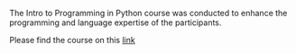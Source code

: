 The Intro to Programming in Python course was conducted to enhance the programming and language expertise of the participants.

Please find the course on this [link](https://www.notion.so/Intro-to-Programming-in-Python-c0965643e939487497aeabb8cbb9bfde)